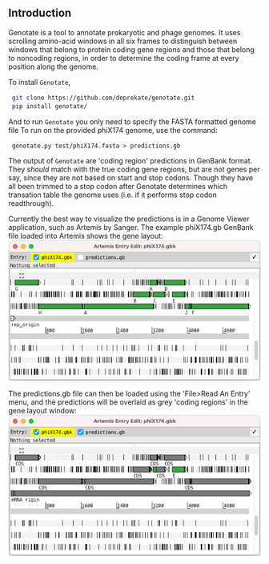 
Introduction
------------

Genotate is a tool to annotate prokaryotic and phage genomes.  It uses scrolling amino-acid
windows in all six frames to distinguish between windows that belong to protein coding gene
regions and those that belong to noncoding regions, in order to determine the coding frame
at every position along the genome.

To install `Genotate`,
```sh
 git clone https://github.com/deprekate/genotate.git
 pip install genotate/
```

And to run `Genotate` you only need to specify the FASTA formatted genome file
To run on the provided phiX174 genome, use the command:
```
 genotate.py test/phiX174.fasta > predictions.gb
```

The output of `Genotate` are 'coding region' predictions in GenBank format.  They *should*
match with the true coding gene regions, but are not genes per say, since they are not based
on start and stop codons. Though they have all been trimmed to a stop codon after Genotate
determines which transation table the genome uses (i.e. if it performs stop codon readthrough).


Currently the best way to visualize the predictions is in a Genome Viewer application, such
as Artemis by Sanger. The example phiX174.gb GenBank file loaded into Artemis shows the 
gene layout:
![](https://github.com/deprekate/genotate/blob/main/src/genes.png)

The predictions.gb file can then be loaded using the 'File>Read An Entry' menu, and the
predictions will be overlaid as grey 'coding regions' in the gene layout window:
![](https://github.com/deprekate/genotate/blob/main/src/predictions.png)
